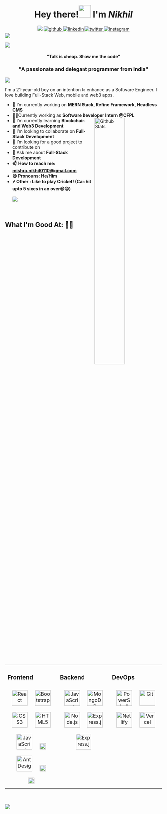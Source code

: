 
<!-- <img align="centre" src="https://media.giphy.com/media/2juvZoQ3oLa4U/giphy.gif" />  -->

<p>
  <h1 align="center"><b>Hey there!<img src="https://media.giphy.com/media/hvRJCLFzcasrR4ia7z/giphy.gif" width="40px"> I'm <i>Nikhil</i></b></h1>
  <div align="center">
  <a><img src="https://komarev.com/ghpvc/?username=mishra-nikhil0110&style=for-the-badge&color=orange"></a>
<a href="https://github.com/https://github.com/mishra-nikhil0110" target="_blank">
<img src=https://img.shields.io/badge/github-%2324292e.svg?&style=for-the-badge&logo=github&logoColor=white alt=github style="margin-bottom: 5px;" />
</a>
<a href="https://linkedin.com/in/www.linkedin.com/in/nikhil-mishra0110" target="_blank">
<img src=https://img.shields.io/badge/linkedin-%231E77B5.svg?&style=for-the-badge&logo=linkedin&logoColor=white alt=linkedin style="margin-bottom: 5px;" />
</a>
<a href="https://twitter.com/m_nikhil0110" target="_blank">
<img src=https://img.shields.io/badge/twitter-%232E87FB.svg?&style=for-the-badge&logo=twitter&logoColor=white alt=twitter style="margin-bottom: 5px;" />
</a>
<a href="https://instagram.com/https://www.instagram.com/em_nikhil01/" target="_blank">
<img src=https://img.shields.io/badge/Instagram-%23E4405F.svg?&style=for-the-badge&logo=Instagram&logoColor=white alt=instagram style="margin-bottom: 5px;" />
</a>  
</div>  

<img src="https://github.com/mishra-nikhil0110/mishra-nikhil0110/assets/105505070/d7e9d7e5-cc0a-4ad0-827d-05a540d1da8e" >


</p>

<p>
  <a href="https://github.com/404"><img src="https://user-images.githubusercontent.com/73097560/115834477-dbab4500-a447-11eb-908a-139a6edaec5c.gif"></a>
  <h4 align="center"><b>"Talk is cheap. Show me the code"</b></h4>
  <h3 align="center"><b>"A passionate and delegant programmer from India"</b></h3>
    <a href="https://github.com/404"><img src="https://user-images.githubusercontent.com/73097560/115834477-dbab4500-a447-11eb-908a-139a6edaec5c.gif"></a>

</p>

I'm a 21-year-old boy on an intention to enhance as a Software Engineer. I love building Full-Stack Web, mobile and web3 apps.

- 🔭 I’m currently working on <b>MERN Stack, Refine Framework, Headless CMS</b>
- 👨‍💻Currently working as <b>Software Developer Intern @CFPL</b><img width="45%" align="right" alt="Github Stats" src="https://github-readme-stats.vercel.app/api?username=mishra-nikhil0110&show_icons=true&theme=tokyonight" />
- 🌱 I’m currently learning <b>Blockchain and Web3 Development</b>
- 👯 I’m looking to collaborate on <b>Full-Stack Development</b>
- 🤔 I’m looking for a good project to contribute on
- 💬 Ask me about <b>Full-Stack Development<b/>
 - 📫 How to reach me: <b> [mishra.nikhil0110@gmail.com](mailto:mishra.nikhil0110@gmail.com) </b>
- 😄 Pronouns: <b>He/Him</b>
- ⚡ Other : Like to play Cricket! (Can hit upto 5 sixes in an over😎😊) 
  </br>
  </br>
 <a href="https://github.com/404"><img src="https://user-images.githubusercontent.com/73097560/115834477-dbab4500-a447-11eb-908a-139a6edaec5c.gif"></a>
 </br>
 
## What I'm Good At: 👩‍💻

<table><tr><td valign="top" width="33%">



### Frontend  
   
<div align="center">  
<img style="margin: 10px" src="https://profilinator.rishav.dev/skills-assets/react-original-wordmark.svg" alt="React" height="50" />  
<img style="margin: 10px" src="https://profilinator.rishav.dev/skills-assets/bootstrap-plain.svg" alt="Bootstrap" height="50" />  
<img style="margin: 10px" src="https://profilinator.rishav.dev/skills-assets/css3-original-wordmark.svg" alt="CSS3" height="50" />  
<img style="margin: 10px" src="https://profilinator.rishav.dev/skills-assets/html5-original-wordmark.svg" alt="HTML5" height="50" />  
<img style="margin: 10px" src="https://profilinator.rishav.dev/skills-assets/javascript-original.svg" alt="JavaScript" height="50" />  
<img style="margin: 10px" src="https://github.com/mishra-nikhil0110/mishra-nikhil0110/assets/105505070/4728b126-a683-4411-af46-c79db98ebde3" alt="Refine" height="20" />  
<img style="margin: 10px" src="https://github.com/mishra-nikhil0110/mishra-nikhil0110/assets/105505070/bae72724-da92-4b2d-be2a-44997250eecc" alt="Ant Design" height="50" /> 
<img style="margin: 10px" src="https://github.com/mishra-nikhil0110/mishra-nikhil0110/assets/105505070/8e0a53b4-77c6-4ce8-a0fa-50913ffd460f" alt="Next.js" height="20" /> 
<img style="margin: 10px" src="https://github.com/mishra-nikhil0110/mishra-nikhil0110/assets/105505070/88754f45-4eec-42a0-8ffe-958976916150" alt="Tailwind" height="20" /> 
</div>




</td><td valign="top" width="33%">



### Backend
   
<div align="center">  
<img style="margin: 10px" src="https://profilinator.rishav.dev/skills-assets/javascript-original.svg" alt="JavaScript" height="50" />  
<img style="margin: 10px" src="https://profilinator.rishav.dev/skills-assets/mongodb-original-wordmark.svg" alt="MongoDB" height="50" />  
<img style="margin: 10px" src="https://profilinator.rishav.dev/skills-assets/nodejs-original-wordmark.svg" alt="Node.js" height="50" />  
<img style="margin: 10px" src="https://profilinator.rishav.dev/skills-assets/express-original-wordmark.svg" alt="Express.js" height="50" />  
  <img style="margin: 10px" src="https://github.com/mishra-nikhil0110/mishra-nikhil0110/assets/105505070/851037ff-3591-4f4b-b3c9-e7ac5788a551" alt="Express.js" height="50" />  
  </div>


</td><td valign="top" width="33%">



### DevOps  
   
<div align="center">  
<img style="margin: 10px" src="https://profilinator.rishav.dev/skills-assets/powershell.png" alt="PowerShell" height="50" />  
<img style="margin: 10px" src="https://profilinator.rishav.dev/skills-assets/git-scm-icon.svg" alt="Git" height="50" />  
<img style="margin: 10px" src="https://github.com/mishra-nikhil0110/mishra-nikhil0110/assets/105505070/ad0fc7bd-804b-4681-9256-ee70af67231b" alt="Netlify" height="50" />  
<img style="margin: 10px" src="https://github.com/mishra-nikhil0110/mishra-nikhil0110/assets/105505070/2f258023-3301-42e5-98fe-5b89564aba09" alt="Vercel" height="50" />  
</div>
</td></tr></table>  
<br/>  
<br/>
<div align="center">
</div>  
<a href="https://github.com/404"><img src="https://user-images.githubusercontent.com/73097560/115834477-dbab4500-a447-11eb-908a-139a6edaec5c.gif"></a>
<br/>
<br/>  


































